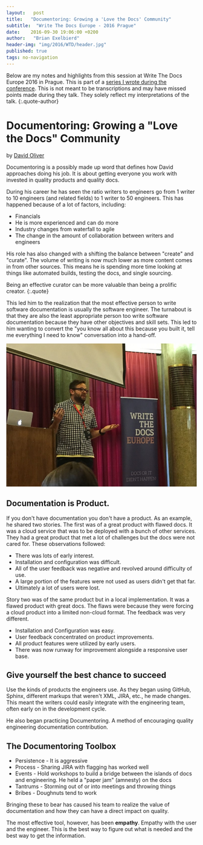```yaml
---
layout:   post
title:   "Documentoring: Growing a 'Love the Docs' Community"
subtitle:  "Write The Docs Europe - 2016 Prague"
date:    2016-09-30 19:06:00 +0200
author:   "Brian Exelbierd"
header-img: "img/2016/WTD/header.jpg"
published: true
tags: no-navigation
---
```


Below are my notes and highlights from this session at Write The Docs
Europe 2016 in Prague.  This is part of a [series I wrote during the
conference](/technology/2016/09/20/wtd.html).  This is not meant to be
transcriptions and may have missed points made during they talk.
They solely reflect my interpretations of the talk.
{:.quote-author}

# Documentoring: Growing a "Love the Docs" Community

by [David Oliver](https://twitter.com/DaveOliver79)

Documentoring is a possibly made up word that defines how David approaches
doing his job.  It is about getting everyone you work with invested in
quality products and quality docs.

During his career he has seen the ratio writers to engineers go from 1
writer to 10 engineers (and related fields) to 1 writer to 50 engineers.
This has happened because of a lot of factors, including:

* Financials
* He is more experienced and can do more
* Industry changes from waterfall to agile
* The change in the amount of collaboration between writers and engineers

His role has also changed with a shifting the balance between "create"
and "curate".  The volume of writing is now much lower as more content
comes in from other sources.  This means he is spending more time looking
at things like automated builds, testing the docs, and single sourcing.

Being an effective curator can be more valuable than being a prolific
creator.
{:.quote}

This led him to the realization that the most effective person to write
software documentation is usually the software engineer.  The turnabout
is that they are also the least appropriate person too write software
documentation because they have other objectives and skill sets.  This led
to him wanting to convert the "you know all about this because you built
it, tell me everything I need to know" conversation into a hand-off.

![](/img/2016/WTD/David.jpg)

## Documentation is Product.

If you don't have documentation you don't have a product.  As an example,
he shared two stories.  The first was of a great product with flawed docs.
It was a cloud service that was to be deployed with a bunch of other
services.  They had a great product that met a lot of challenges but
the docs were not cared for. These observations followed:

* There was lots of early interest.
* Installation and configuration was difficult.
* All of the user feedback was negative and revolved around difficulty
   of use.
* A large portion of the features were not used as users didn't get
   that far.
* Ultimately a lot of users were lost.

Story two was of the same product but in a local implementation.  It was
a flawed product with great docs.  The flaws were because they were
forcing a cloud product into a limited non-cloud format.  The feedback
was very different.

* Installation and Configuration was easy.
* User feedback concentrated on product improvements.
* All product features were utilized by early users.
* There was now runway for improvement alongside a responsive user base.

## Give yourself the best chance to succeed

Use the kinds of products the engineers use.  As they began using GitHub,
Sphinx, different markups that weren't XML, JIRA, etc., he made changes.
This meant the writers could easily integrate with the engineering team,
often early on in the development cycle.

He also began practicing Documentoring.  A method of encouraging quality
engineering documentation contribution.

## The Documentoring Toolbox

* Persistence - It is aggressive
* Process - Sharing JIRA with flagging has worked well
* Events - Hold workshops to build a bridge between the islands of docs
   and engineering.  He held a "paper jam" (amnesty) on the docs
* Tantrums - Storming out of or into meetings and throwing things
* Bribes - Doughnuts tend to work

Bringing these to bear has caused his team to realize the value of
documentation and how they can have a direct impact on quality.

The most effective tool, however, has been **empathy**.  Empathy with
the user and the engineer.  This is the best way to figure out what is
needed and the best way to get the information.

